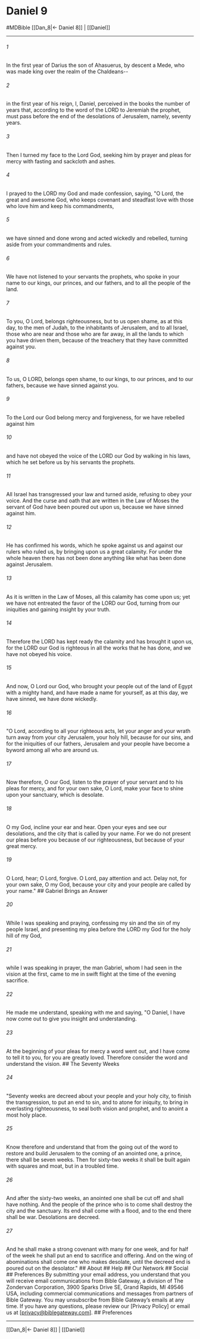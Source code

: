 # Daniel 9
#MDBible
[[Dan_8|← Daniel 8]] | [[Daniel]]

***






###### 1 


In the first year of Darius the son of Ahasuerus, by descent a Mede, who was made king over the realm of the Chaldeans-- 





###### 2 


in the first year of his reign, I, Daniel, perceived in the books the number of years that, according to the word of the LORD to Jeremiah the prophet, must pass before the end of the desolations of Jerusalem, namely, seventy years. 





###### 3 


Then I turned my face to the Lord God, seeking him by prayer and pleas for mercy with fasting and sackcloth and ashes. 





###### 4 


I prayed to the LORD my God and made confession, saying, "O Lord, the great and awesome God, who keeps covenant and steadfast love with those who love him and keep his commandments, 





###### 5 


we have sinned and done wrong and acted wickedly and rebelled, turning aside from your commandments and rules. 





###### 6 


We have not listened to your servants the prophets, who spoke in your name to our kings, our princes, and our fathers, and to all the people of the land. 





###### 7 


To you, O Lord, belongs righteousness, but to us open shame, as at this day, to the men of Judah, to the inhabitants of Jerusalem, and to all Israel, those who are near and those who are far away, in all the lands to which you have driven them, because of the treachery that they have committed against you. 





###### 8 


To us, O LORD, belongs open shame, to our kings, to our princes, and to our fathers, because we have sinned against you. 





###### 9 


To the Lord our God belong mercy and forgiveness, for we have rebelled against him 





###### 10 


and have not obeyed the voice of the LORD our God by walking in his laws, which he set before us by his servants the prophets. 





###### 11 


All Israel has transgressed your law and turned aside, refusing to obey your voice. And the curse and oath that are written in the Law of Moses the servant of God have been poured out upon us, because we have sinned against him. 





###### 12 


He has confirmed his words, which he spoke against us and against our rulers who ruled us, by bringing upon us a great calamity. For under the whole heaven there has not been done anything like what has been done against Jerusalem. 





###### 13 


As it is written in the Law of Moses, all this calamity has come upon us; yet we have not entreated the favor of the LORD our God, turning from our iniquities and gaining insight by your truth. 





###### 14 


Therefore the LORD has kept ready the calamity and has brought it upon us, for the LORD our God is righteous in all the works that he has done, and we have not obeyed his voice. 





###### 15 


And now, O Lord our God, who brought your people out of the land of Egypt with a mighty hand, and have made a name for yourself, as at this day, we have sinned, we have done wickedly. 





###### 16 


"O Lord, according to all your righteous acts, let your anger and your wrath turn away from your city Jerusalem, your holy hill, because for our sins, and for the iniquities of our fathers, Jerusalem and your people have become a byword among all who are around us. 





###### 17 


Now therefore, O our God, listen to the prayer of your servant and to his pleas for mercy, and for your own sake, O Lord, make your face to shine upon your sanctuary, which is desolate. 





###### 18 


O my God, incline your ear and hear. Open your eyes and see our desolations, and the city that is called by your name. For we do not present our pleas before you because of our righteousness, but because of your great mercy. 





###### 19 


O Lord, hear; O Lord, forgive. O Lord, pay attention and act. Delay not, for your own sake, O my God, because your city and your people are called by your name." ## Gabriel Brings an Answer 





###### 20 


While I was speaking and praying, confessing my sin and the sin of my people Israel, and presenting my plea before the LORD my God for the holy hill of my God, 





###### 21 


while I was speaking in prayer, the man Gabriel, whom I had seen in the vision at the first, came to me in swift flight at the time of the evening sacrifice. 





###### 22 


He made me understand, speaking with me and saying, "O Daniel, I have now come out to give you insight and understanding. 





###### 23 


At the beginning of your pleas for mercy a word went out, and I have come to tell it to you, for you are greatly loved. Therefore consider the word and understand the vision. ## The Seventy Weeks 





###### 24 


"Seventy weeks are decreed about your people and your holy city, to finish the transgression, to put an end to sin, and to atone for iniquity, to bring in everlasting righteousness, to seal both vision and prophet, and to anoint a most holy place. 





###### 25 


Know therefore and understand that from the going out of the word to restore and build Jerusalem to the coming of an anointed one, a prince, there shall be seven weeks. Then for sixty-two weeks it shall be built again with squares and moat, but in a troubled time. 





###### 26 


And after the sixty-two weeks, an anointed one shall be cut off and shall have nothing. And the people of the prince who is to come shall destroy the city and the sanctuary. Its end shall come with a flood, and to the end there shall be war. Desolations are decreed. 





###### 27 


And he shall make a strong covenant with many for one week, and for half of the week he shall put an end to sacrifice and offering. And on the wing of abominations shall come one who makes desolate, until the decreed end is poured out on the desolator." ## About ## Help ## Our Network ## Social ## Preferences By submitting your email address, you understand that you will receive email communications from Bible Gateway, a division of The Zondervan Corporation, 3900 Sparks Drive SE, Grand Rapids, MI 49546 USA, including commercial communications and messages from partners of Bible Gateway. You may unsubscribe from Bible Gateway&rsquo;s emails at any time. If you have any questions, please review our [Privacy Policy] or email us at [privacy@biblegateway.com]. ## Preferences

***

[[Dan_8|← Daniel 8]] | [[Daniel]]
